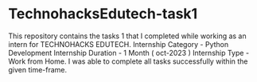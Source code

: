 # TechnohacksEdutech-task1
This repository contains the tasks 1 that I completed while working as an intern for TECHNOHACKS EDUTECH. Internship Category - Python Development Internship Duration - 1 Month ( oct-2023 ) Internship Type - Work from Home. I was able to complete all tasks successfully within the given time-frame.
